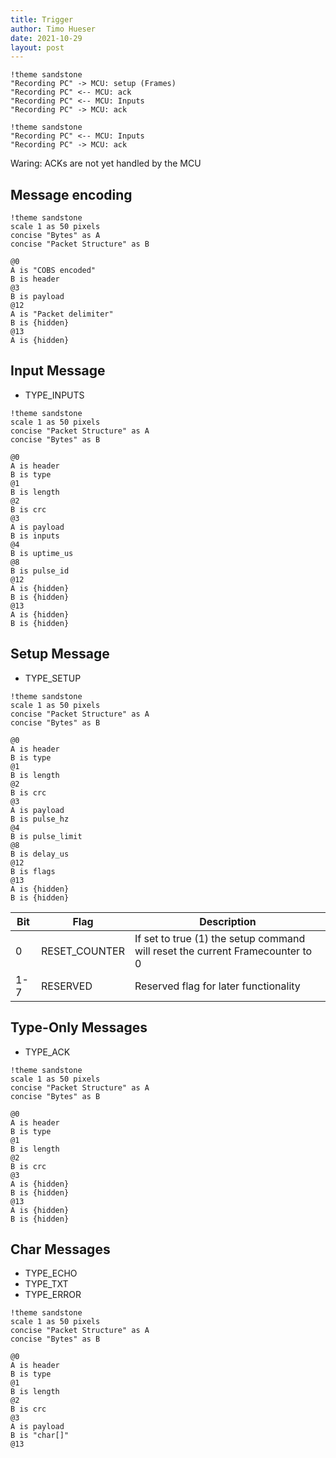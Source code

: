 ```yaml
---
title: Trigger
author: Timo Hueser
date: 2021-10-29
layout: post
---
```


```plantuml!
!theme sandstone
"Recording PC" -> MCU: setup (Frames)
"Recording PC" <-- MCU: ack
"Recording PC" <-- MCU: Inputs
"Recording PC" -> MCU: ack
```

```plantuml!
!theme sandstone
"Recording PC" <-- MCU: Inputs
"Recording PC" -> MCU: ack
```

Waring: ACKs are not yet handled by the MCU

## Message encoding

```plantuml!
!theme sandstone
scale 1 as 50 pixels
concise "Bytes" as A
concise "Packet Structure" as B

@0
A is "COBS encoded"
B is header
@3
B is payload
@12
A is "Packet delimiter"
B is {hidden}
@13
A is {hidden}

```

## Input Message

+ TYPE_INPUTS

```plantuml!
!theme sandstone
scale 1 as 50 pixels
concise "Packet Structure" as A
concise "Bytes" as B

@0
A is header
B is type
@1
B is length
@2
B is crc
@3
A is payload
B is inputs
@4
B is uptime_us
@8
B is pulse_id
@12
A is {hidden}
B is {hidden}
@13
A is {hidden}
B is {hidden}

```

## Setup Message

+ TYPE_SETUP


```plantuml!
!theme sandstone
scale 1 as 50 pixels
concise "Packet Structure" as A
concise "Bytes" as B

@0
A is header
B is type
@1
B is length
@2
B is crc
@3
A is payload
B is pulse_hz
@4
B is pulse_limit
@8
B is delay_us
@12
B is flags
@13
A is {hidden}
B is {hidden}
```

 | Bit | Flag          | Description                                                                   |
 | --- | ------------- | ----------------------------------------------------------------------------- |
 | 0   | RESET_COUNTER | If set to true (1) the setup command will reset the current Framecounter to 0 |
 | 1-7 | RESERVED      | Reserved flag for later functionality                                         |


## Type-Only Messages

+ TYPE_ACK

 ```plantuml!
!theme sandstone
scale 1 as 50 pixels
concise "Packet Structure" as A
concise "Bytes" as B

@0
A is header
B is type
@1
B is length
@2
B is crc
@3
A is {hidden}
B is {hidden}
@13
A is {hidden}
B is {hidden}
```

## Char Messages

+ TYPE_ECHO
+ TYPE_TXT
+ TYPE_ERROR

 ```plantuml!
!theme sandstone
scale 1 as 50 pixels
concise "Packet Structure" as A
concise "Bytes" as B

@0
A is header
B is type
@1
B is length
@2
B is crc
@3
A is payload
B is "char[]"
@13

```


